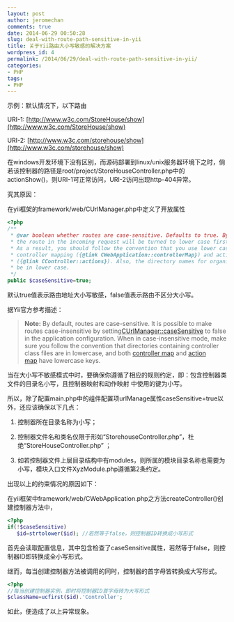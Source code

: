 ```yaml
---
layout: post
author: jeromechan
comments: true
date: 2014-06-29 00:50:28
slug: deal-with-route-path-sensitive-in-yii
title: 关于Yii路由大小写敏感的解决方案
wordpress_id: 4
permalink: /2014/06/29/deal-with-route-path-sensitive-in-yii/
categories:
- PHP
tags:
- PHP
---
```


示例：默认情况下，以下路由

URI-1: [http://www.w3c.com/StoreHouse/show](http://www.w3c.com/StoreHouse/show)

URI-2: [http://www.w3c.com/storehouse/show](http://www.w3c.com/storehouse/show)

在windows开发环境下没有区别，而源码部署到linux/unix服务器环境下之时，倘若该控制器的路径是root/project/StoreHouseController.php中的actionShow()，则URI-1可正常访问，URI-2访问出现http-404异常。

究其原因：

在yii框架的framework/web/CUrlManager.php中定义了开放属性

```php
<?php
/**
 * @var boolean whether routes are case-sensitive. Defaults to true. By setting this to false,
 * the route in the incoming request will be turned to lower case first before further processing.
 * As a result, you should follow the convention that you use lower case when specifying
 * controller mapping ({@link CWebApplication::controllerMap}) and action mapping
 * ({@link CController::actions}). Also, the directory names for organizing controllers should
 * be in lower case.
 */
public $caseSensitive=true;
```

默认true值表示路由地址大小写敏感，false值表示路由不区分大小写。

据Yii官方参考描述：

> **Note:** By default, routes are case-sensitive. It is possible to make routes case-insensitive by setting[CUrlManager::caseSensitive](http://www.yiiframework.com/doc/api/1.1/CUrlManager#caseSensitive) to false in the application configuration. When in case-insensitive mode, make sure you follow the convention that directories containing controller class files are in lowercase, and both [controller map](http://www.yiiframework.com/doc/api/1.1/CWebApplication#controllerMap) and [action map](http://www.yiiframework.com/doc/api/1.1/CController#actions) have lowercase keys.

当在大小写不敏感模式中时，要确保你遵循了相应的规则约定，即：包含控制器类文件的目录名小写，且控制器映射和动作映射 中使用的键为小写。

所以，除了配置main.php中的组件配置项urlManage属性caseSensitive=true以外，还应该确保以下几点：
	
  1. 控制器所在目录名称为小写；

	
  2. 控制器文件名和类名仅限于形如“StorehouseController.php”，杜绝“StoreHouseController.php” ；

	
  3. 如若控制器文件上层目录结构中有modules，则所属的模块目录名称也需要为小写，模块入口文件XyzModule.php遵循第2条约定。


出现以上的约束情况的原因如下：

在yii框架中framework/web/CWebApplication.php之方法createController()创建控制器方法中，

```php
<?php
if(!$caseSensitive)
   $id=strtolower($id); //若然等于false，则控制器ID转换成小写形式
```

首先会读取配置信息，其中包含检查了caseSensitive属性，若然等于false，则控制器ID即转换成全小写形式。

继而，每当创建控制器方法被调用的同时，控制器的首字母皆转换成大写形式。

```php
<?php
//每当创建控制器实例，即时将控制器ID首字母转为大写形式
$className=ucfirst($id).'Controller';
```

如此，便造成了以上异常现象。


